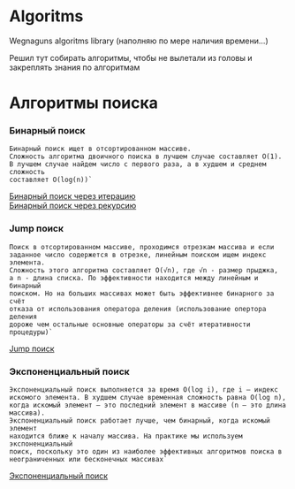 # Algoritms
Wegnaguns algoritms library (наполняю по мере наличия времени...)

Решил тут собирать алгоритмы, чтобы не вылетали из головы и закреплять знания по алгоритмам


# Алгоритмы поиска

### Бинарный поиск

```  
Бинарный поиск ищет в отсортированном массиве.
Сложность алгоритма двоичного поиска в лучшем случае составляет O(1). 
В лучшем случае найдем число с первого раза, а в худшем и среднем сложность 
составляет O(log(n))`
```  
[Бинарный поиск через итерацию](search_algoritms/binary_search.py)  
[Бинарный поиск через рекурсию](search_algoritms/recursion_binary_search.py)  

### Jump поиск

```  
Поиск в отсортированном массиве, проходимся отрезкам массива и если 
заданное число содержется в отрезке, линейным поиском ищем индекс элемента.
Сложность этого алгоритма составляет О(√n), где √n - размер прыджка, 
а n - длина списка. По эффективности находится между линейным и бинарный 
поиском. Но на больших массивах может быть эффективнее бинарного за счёт 
отказа от использования оператора деления (использование опертора деления 
дороже чем остальные основные операторы за счёт итеративности процедуры)`  
```  
[Jump поиск](search_algoritms/jump_search.py)

### Экспоненциальный поиск

```  
Экспоненциальный поиск выполняется за время O(log i), где i — индекс 
искомого элемента. В худшем случае временная сложность равна O(log n), 
когда искомый элемент — это последний элемент в массиве (n — это длина 
массива).
Экспоненциальный поиск работает лучше, чем бинарный, когда искомый элемент 
находится ближе к началу массива. На практике мы используем экспоненциальный 
поиск, поскольку это один из наиболее эффективных алгоритмов поиска в 
неограниченных или бесконечных массивах`  
```  
[Экспоненциальный поиск](search_algoritms/galloping_search.py)
